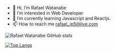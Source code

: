 - 👋 Hi, I’m Rafael Watanabe
- 👀 I’m interested in Web Developer
- 🌱 I’m currently learning Javascript and Reactjs.
- 📫 How to reach me rafael_jp5@live.com

![Rafael Watanabe GitHub stats](https://github-readme-stats.vercel.app/api?username=RafaelWatanabe94&theme=blue-green&show_icons=true)

[![Top Langs](https://github-readme-stats.vercel.app/api/top-langs/?username=RafaelWatanabe94&langs_count=8&theme=blue-green)](https://github.com/RafaelWatanabe94/github-readme-stats)

<!---
RafaelWatanabe94/RafaelWatanabe94 is a ✨ special ✨ repository because its `README.md` (this file) appears on your GitHub profile.
You can click the Preview link to take a look at your changes.
--->
